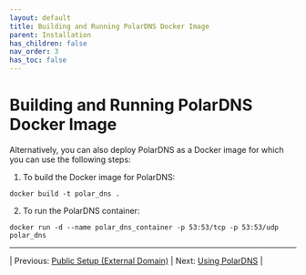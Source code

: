 ```yaml
---
layout: default
title: Building and Running PolarDNS Docker Image
parent: Installation
has_children: false
nav_order: 3
has_toc: false
---
```


# Building and Running PolarDNS Docker Image

Alternatively, you can also deploy PolarDNS as a Docker image for which you can use the following steps:

1) To build the Docker image for PolarDNS:
```
docker build -t polar_dns .
```

2) To run the PolarDNS container:
```
docker run -d --name polar_dns_container -p 53:53/tcp -p 53:53/udp polar_dns
```

--- 

| Previous: [Public Setup (External Domain)](public-setup) | Next: [Using PolarDNS](../using-polardns/using-polardns) |

